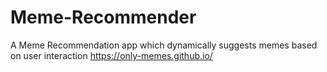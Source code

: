 # Meme-Recommender
A Meme Recommendation app which dynamically suggests memes based on user interaction
https://only-memes.github.io/
